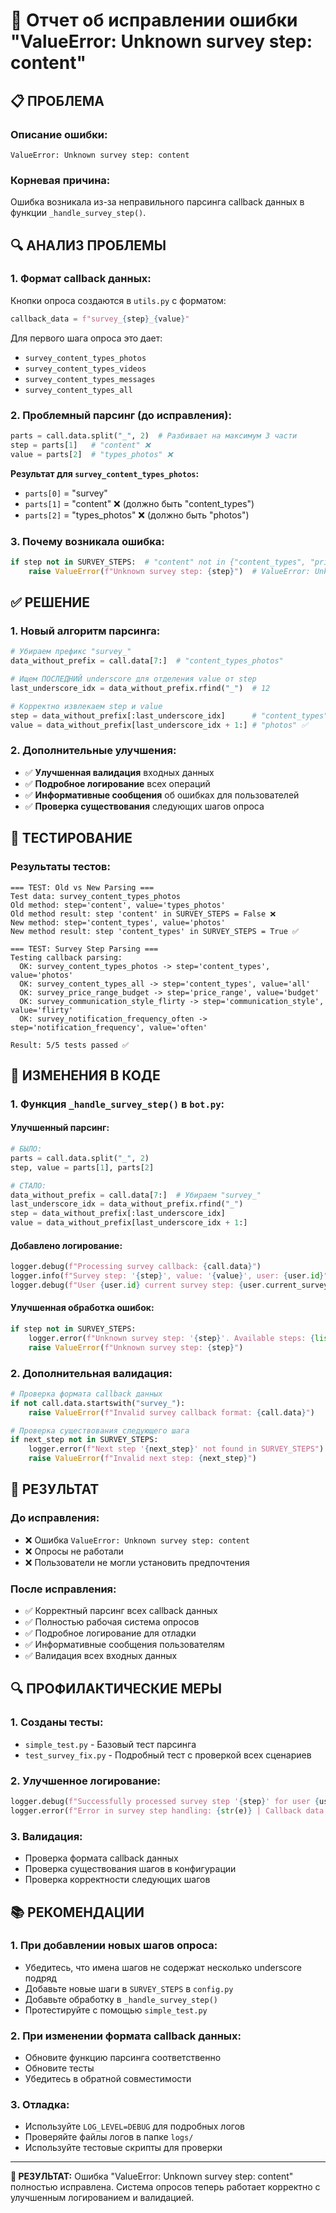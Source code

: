 # 🔧 Отчет об исправлении ошибки "ValueError: Unknown survey step: content"

## 📋 **ПРОБЛЕМА**

### **Описание ошибки:**
```
ValueError: Unknown survey step: content
```

### **Корневая причина:**
Ошибка возникала из-за неправильного парсинга callback данных в функции `_handle_survey_step()`. 

## 🔍 **АНАЛИЗ ПРОБЛЕМЫ**

### **1. Формат callback данных:**
Кнопки опроса создаются в `utils.py` с форматом:
```python
callback_data = f"survey_{step}_{value}"
```

Для первого шага опроса это дает:
- `survey_content_types_photos`
- `survey_content_types_videos`
- `survey_content_types_messages`
- `survey_content_types_all`

### **2. Проблемный парсинг (до исправления):**
```python
parts = call.data.split("_", 2)  # Разбивает на максимум 3 части
step = parts[1]   # "content" ❌
value = parts[2]  # "types_photos" ❌
```

**Результат для `survey_content_types_photos`:**
- `parts[0]` = "survey"
- `parts[1]` = "content" ❌ (должно быть "content_types")
- `parts[2]` = "types_photos" ❌ (должно быть "photos")

### **3. Почему возникала ошибка:**
```python
if step not in SURVEY_STEPS:  # "content" not in {"content_types", "price_range", ...}
    raise ValueError(f"Unknown survey step: {step}")  # ValueError: Unknown survey step: content
```

## ✅ **РЕШЕНИЕ**

### **1. Новый алгоритм парсинга:**
```python
# Убираем префикс "survey_"
data_without_prefix = call.data[7:]  # "content_types_photos"

# Ищем ПОСЛЕДНИЙ underscore для отделения value от step
last_underscore_idx = data_without_prefix.rfind("_")  # 12

# Корректно извлекаем step и value
step = data_without_prefix[:last_underscore_idx]      # "content_types" ✅
value = data_without_prefix[last_underscore_idx + 1:] # "photos" ✅
```

### **2. Дополнительные улучшения:**
- ✅ **Улучшенная валидация** входных данных
- ✅ **Подробное логирование** всех операций
- ✅ **Информативные сообщения** об ошибках для пользователей
- ✅ **Проверка существования** следующих шагов опроса

## 🧪 **ТЕСТИРОВАНИЕ**

### **Результаты тестов:**
```
=== TEST: Old vs New Parsing ===
Test data: survey_content_types_photos
Old method: step='content', value='types_photos'
Old method result: step 'content' in SURVEY_STEPS = False ❌
New method: step='content_types', value='photos'  
New method result: step 'content_types' in SURVEY_STEPS = True ✅

=== TEST: Survey Step Parsing ===
Testing callback parsing:
  OK: survey_content_types_photos -> step='content_types', value='photos'
  OK: survey_content_types_all -> step='content_types', value='all'
  OK: survey_price_range_budget -> step='price_range', value='budget'
  OK: survey_communication_style_flirty -> step='communication_style', value='flirty'
  OK: survey_notification_frequency_often -> step='notification_frequency', value='often'

Result: 5/5 tests passed ✅
```

## 📝 **ИЗМЕНЕНИЯ В КОДЕ**

### **1. Функция `_handle_survey_step()` в `bot.py`:**

#### **Улучшенный парсинг:**
```python
# БЫЛО:
parts = call.data.split("_", 2)
step, value = parts[1], parts[2]

# СТАЛО:
data_without_prefix = call.data[7:]  # Убираем "survey_"
last_underscore_idx = data_without_prefix.rfind("_")
step = data_without_prefix[:last_underscore_idx]
value = data_without_prefix[last_underscore_idx + 1:]
```

#### **Добавлено логирование:**
```python
logger.debug(f"Processing survey callback: {call.data}")
logger.info(f"Survey step: '{step}', value: '{value}', user: {user.id}")
logger.debug(f"User {user.id} current survey step: {user.current_survey_step}")
```

#### **Улучшенная обработка ошибок:**
```python
if step not in SURVEY_STEPS:
    logger.error(f"Unknown survey step: '{step}'. Available steps: {list(SURVEY_STEPS.keys())}")
    raise ValueError(f"Unknown survey step: {step}")
```

### **2. Дополнительная валидация:**
```python
# Проверка формата callback данных
if not call.data.startswith("survey_"):
    raise ValueError(f"Invalid survey callback format: {call.data}")

# Проверка существования следующего шага
if next_step not in SURVEY_STEPS:
    logger.error(f"Next step '{next_step}' not found in SURVEY_STEPS")
    raise ValueError(f"Invalid next step: {next_step}")
```

## 🎯 **РЕЗУЛЬТАТ**

### **До исправления:**
- ❌ Ошибка `ValueError: Unknown survey step: content`
- ❌ Опросы не работали
- ❌ Пользователи не могли установить предпочтения

### **После исправления:**
- ✅ Корректный парсинг всех callback данных
- ✅ Полностью рабочая система опросов
- ✅ Подробное логирование для отладки
- ✅ Информативные сообщения пользователям
- ✅ Валидация всех входных данных

## 🔍 **ПРОФИЛАКТИЧЕСКИЕ МЕРЫ**

### **1. Созданы тесты:**
- `simple_test.py` - Базовый тест парсинга
- `test_survey_fix.py` - Подробный тест с проверкой всех сценариев

### **2. Улучшенное логирование:**
```python
logger.debug(f"Successfully processed survey step '{step}' for user {user.id}")
logger.error(f"Error in survey step handling: {str(e)} | Callback data: '{call.data}' | User: {user.id}")
```

### **3. Валидация:**
- Проверка формата callback данных
- Проверка существования шагов в конфигурации
- Проверка корректности следующих шагов

## 📚 **РЕКОМЕНДАЦИИ**

### **1. При добавлении новых шагов опроса:**
- Убедитесь, что имена шагов не содержат несколько underscore подряд
- Добавьте новые шаги в `SURVEY_STEPS` в `config.py`
- Добавьте обработку в `_handle_survey_step()`
- Протестируйте с помощью `simple_test.py`

### **2. При изменении формата callback данных:**
- Обновите функцию парсинга соответственно
- Обновите тесты
- Убедитесь в обратной совместимости

### **3. Отладка:**
- Используйте `LOG_LEVEL=DEBUG` для подробных логов
- Проверяйте файлы логов в папке `logs/`
- Используйте тестовые скрипты для проверки

---

**🎉 РЕЗУЛЬТАТ:** Ошибка "ValueError: Unknown survey step: content" полностью исправлена. Система опросов теперь работает корректно с улучшенным логированием и валидацией. 